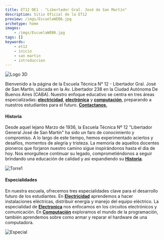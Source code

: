 ```yaml
---
title: ET12 DE1 - "Libertador Gral. José de San Martín"
description: Sitio Oficial de la ET12
preview: /imgs/EscuelaWEB6.jpg
archetype: home
images:
    - /imgs/EscuelaWEB6.jpg
tags: []
keywords:
    - et12
    - inicio
    - san martin
    - introduccion
---
```


![Logo 3D](/imgs/et12.gif)

Bienvenido a la página de la Escuela Técnica N° 12 - Libertador Gral. José de San Martín, ubicada en la Av. Libertador 238 en la Ciudad Autónoma De Buenos Aires (CABA). Nuestro enfoque educativo se centra en tres áreas especializadas: [**electricidad**](./especialidades/electricidad.md), [**electrónica**](./especialidades/electronica.md) y [**computación**](./especialidades/computacion.md), preparando a nuestros estudiantes para el futuro. [**Contactanos**.](Contacto/_index.md)

#### Historia

Desde aquel lejano Marzo de 1936, la Escuela Técnica Nº 12 "Libertador General José de San Martín" ha sido un faro de conocimiento y compromiso. A lo largo de este tiempo, hemos experimentado aciertos y desafíos, momentos de alegría y tristeza. La memoria de aquellos docentes pioneros que forjaron nuestro camino sigue inspirándonos hasta el dia de hoy. Nos enorgullece continuar su legado, comprometiéndonos a seguir brindando una educación de calidad y asi expandiendo su [**Historia**](Historia/_index.md).

![Torre1](/imgs/Torre1.png)

#### Especialidades

En nuestra escuela, ofrecemos tres especialidades clave para el desarrollo futuro de los estudiantes. En [**Electricidad**](especialidades/electricidad.md) aprendemos a hacer instalaciones eléctricas, distribuir energía y manejo del equipo eléctrico. La especialidad de [**Electronica**](especialidades/electronica.md) nos enfocamos en los circuitos electrónicos y comunicación. En [**Computación**](especialidades/computacion.md) exploramos el mundo de la programación, también aprendemos sobre como armar y reparar el hardware de una computadora.


![Especial](/imgs/Especialidades.png)
